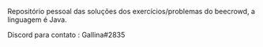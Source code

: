 Repositório pessoal das soluções dos exercícios/problemas do beecrowd, a linguagem é Java.

Discord para contato : Gallina#2835
